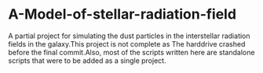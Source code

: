 # A-Model-of-stellar-radiation-field
A partial project for simulating the dust particles in the interstellar radiation fields in the galaxy.This project is not complete as The harddrive crashed before the final commit.Also, most of the scripts written here are standalone scripts that were to be added as a single project.
